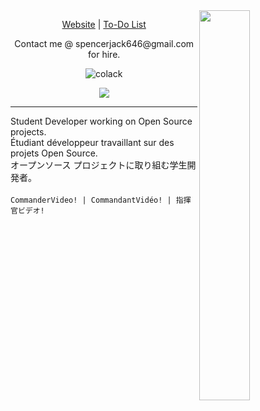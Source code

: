<a>
  <img width="40%" src="https://giffiles.alphacoders.com/453/4534.gif" align="right" />
</a>

<p align="center">
    <a href="https://watermelonkatana.com">Website</a> |
    <a href="https://watermelonkatana.com/todo.txt">To-Do List</a>
</p>

<p align="center">Contact me @ spencerjack646@gmail.com for hire.</p>

<p align="center"> 
    <img src="https://komarev.com/ghpvc/?username=colack&label=Profile%20views&color=0e75b6&style=flat" alt="colack" />
</p>

<p align="center">
  <a href="https://skillicons.dev">
    <img src="https://skillicons.dev/icons?i=c,html,java,js,py,v" />
  </a>
</p>

--- 

Student Developer working on Open Source projects.<br>
Étudiant développeur travaillant sur des projets Open Source.<br>
オープンソース プロジェクトに取り組む学生開発者。<br> <br>
`CommanderVideo! | CommandantVidéo! | 指揮官ビデオ!`
